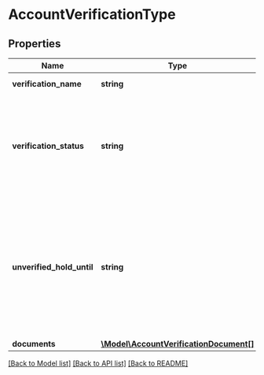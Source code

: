 # AccountVerificationType

## Properties
Name | Type | Description | Notes
------------ | ------------- | ------------- | -------------
**verification_name** | **string** | The verification name. | 
**verification_status** | **string** | The account verification status. The following values are possible: REQUIRED, IN_PROGRESS, VERIFIED, NOT_REQUIRED | 
**unverified_hold_until** | **string** | Unverified subscriptions hold until the date in format: YYYY-MM-DD (if the account verification is required). Some subscriptions will be detached on that day automatically! | [optional] 
**documents** | [**\Model\AccountVerificationDocument[]**](AccountVerificationDocument.md) |  | [optional] 

[[Back to Model list]](../README.md#documentation-for-models) [[Back to API list]](../README.md#documentation-for-api-endpoints) [[Back to README]](../README.md)


